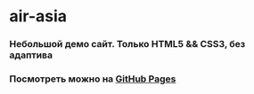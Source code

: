 # air-asia
### Небольшой демо сайт. Только HTML5 && CSS3, без адаптива <br>
### Посмотреть можно на [GitHub Pages](https://moradell.github.io/air-asia/air-asia/welcome-page)
